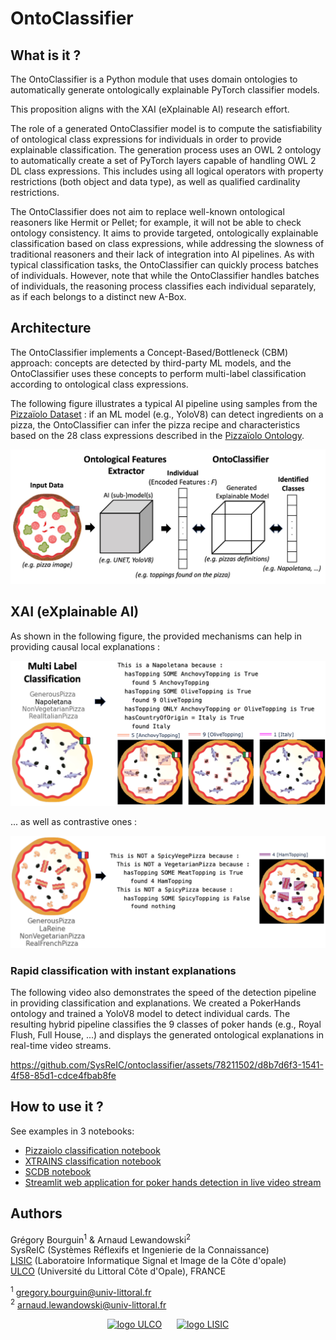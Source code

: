 # OntoClassifier

## What is it ?

The OntoClassifier is a Python module that uses domain ontologies to automatically generate ontologically explainable PyTorch classifier models.<br>

This proposition aligns with the XAI (eXplainable AI) research effort.

The role of a generated OntoClassifier model is to compute the satisfiability of ontological class expressions for individuals in order to provide explainable classification.
The generation process uses an OWL 2 ontology to automatically create a set of PyTorch layers capable of handling OWL 2 DL class expressions. This includes using all logical operators with property restrictions (both object and data type), as well as qualified cardinality restrictions.

The OntoClassifier does not aim to replace well-known ontological reasoners like Hermit or Pellet; for example, it will not be able to check ontology consistency. 
It aims to provide targeted, ontologically explainable classification based on class expressions, while addressing the slowness of traditional reasoners and their lack of integration into AI pipelines.
As with typical classification tasks, the OntoClassifier can quickly process batches of individuals. 
However, note that while the OntoClassifier handles batches of individuals, the reasoning process classifies each individual separately, as if each belongs to a distinct new A-Box.

## Architecture

The OntoClassifier implements a Concept-Based/Bottleneck (CBM) approach: concepts are detected by third-party ML models, and the OntoClassifier uses these concepts to perform multi-label classification according to ontological class expressions.

The following figure illustrates a typical AI pipeline using samples from the [Pizzaïolo Dataset](https://www.kaggle.com/datasets/arnaudlewandowski/pizzaolo-dataset/) : if an ML model (e.g., YoloV8) can detect ingredients on a pizza, the OntoClassifier can infer the pizza recipe and characteristics based on the 28 class expressions described in the [Pizzaïolo Ontology](https://zenodo.org/records/10165941).


<center>
<img src="https://github.com/SysReIC/ontoclassifier/raw/main/doc/images/ontoclassifier-approach.jpg" alt="Ontoclassifier approach" width="600" height="auto">
</center>

## XAI (eXplainable AI)

As shown in the following figure, the provided mechanisms can help in providing causal local explanations :

<center>
<img src="https://github.com/SysReIC/ontoclassifier/raw/main/doc/images/individual_classification.png" alt="Ontoclassifier approach" width="600" height="auto">
</center>


... as well as contrastive ones :

<center>
<img src="https://github.com/SysReIC/ontoclassifier/raw/main/doc/images/not_spicy_vege_pizza.png" alt="Ontoclassifier approach" width="600" height="auto">
</center>

### Rapid classification with instant explanations

The following video also demonstrates the speed of the detection pipeline in providing classification and explanations. 
We created a PokerHands ontology and trained a YoloV8 model to detect individual cards. 
The resulting hybrid pipeline classifies the 9 classes of poker hands (e.g., Royal Flush, Full House, ...) and displays the generated ontological explanations in real-time video streams.

https://github.com/SysReIC/ontoclassifier/assets/78211502/d8b7d6f3-1541-4f58-85d1-cdce4fbab8fe


## How to use it ?

See examples in 3 notebooks:

- [Pizzaiolo classification notebook](https://github.com/SysReIC/ontoclassifier/blob/main/examples/Pizzaiolo_pipeline.ipynb)
- [XTRAINS classification notebook](https://github.com/SysReIC/ontoclassifier/blob/main/examples/XTRAINS_pipeline.ipynb)
- [SCDB notebook](https://github.com/SysReIC/ontoclassifier/blob/main/examples/SCDB_pipeline.ipynb)
- [Streamlit web application for poker hands detection in live video stream](https://github.com/SysReIC/ontoclassifier/blob/main/examples/poker_app.py)


## Authors

Grégory Bourguin<sup>1</sup> & Arnaud Lewandowski<sup>2</sup>  
SysReIC (Systèmes Réflexifs et Ingenierie de la Connaissance)  
[LISIC](https://lisic-prod.univ-littoral.fr/) (Laboratoire Informatique Signal et Image de la Côte d'opale)  
[ULCO](https://www.univ-littoral.fr/) (Université du Littoral Côte d'Opale), FRANCE

<sup>1</sup> gregory.bourguin@univ-littoral.fr  
<sup>2</sup> arnaud.lewandowski@univ-littoral.fr


<center>

[<img src="https://lisic-prod.univ-littoral.fr/wp-content/uploads/2023/05/ULCO.png" alt="logo ULCO" width="auto" height="50">](https://lisic-prod.univ-littoral.fr) &nbsp;&nbsp;&nbsp;&nbsp; [<img src="https://lisic-prod.univ-littoral.fr/wp-content/uploads/2023/05/LISIC.png" alt="logo LISIC" width="auto" height="50">](https://www.univ-littoral.fr/)

</center>
